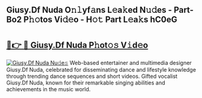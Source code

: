 ## Giusy.Df Nuda O𝚗𝚕yf𝚊ns L𝚎a𝚔ed N𝚞𝚍es - Part-Bo2 P𝚑𝚘tos Vi𝚍𝚎o - H𝚘𝚝 Part L𝚎a𝚔s hC0eG

# <h2><a href="http://kfb6d07.oniu.top/?m=Giusy.Df+Nuda">🔗👉 🔴 Giusy.Df Nuda P𝚑ot𝚘𝚜 V𝚒d𝚎o</a></h2>

[![Giusy.Df Nuda Nu𝚍e𝚜](https://i.imgur.com/0qMVB7G.gif)](http://kfb6d07.oniu.top/?m=Giusy.Df+Nuda)
Web-based entertainer and multimedia designer Giusy.Df Nuda, celebrated for disseminating dance and lifestyle knowledge through trending dance sequences and short videos. Gifted vocalist Giusy.Df Nuda, known for their remarkable singing abilities and achievements in the music world.  
